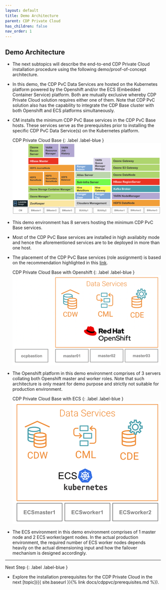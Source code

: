 ```yaml
---
layout: default
title: Demo Architecture
parent: CDP Private Cloud
has_children: false
nav_order: 1
---
```



## Demo Architecture
- The next subtopics will describe the end-to-end CDP Private Cloud installation procedure using the following demo/proof-of-concept architecture. 
- In this demo, the CDP PvC Data Services are hosted on the Kubernetes platform powered by the Openshift and/or the ECS (Embedded Container Service) platform. Both are mutually exclusive whereby CDP Private Cloud solution requires either one of them. Note that CDP PvC solution also has the capability to integrate the CDP Base cluster with both Openshift and ECS platforms simultaneously. 
- CM installs the minimum CDP PvC Base services in the CDP PvC Base hosts. These services serve as the prerequisites prior to installing the specific CDP PvC Data Service(s) on the Kubernetes platform. 

   CDP Private Cloud Base
   {: .label .label-blue } 
    ![](../../assets/images/basearch.png)

- This demo environment has 8 servers hosting the minimum CDP PvC Base services.
- Most of the CDP PvC Base services are installed in high availabity mode and hence the aforementioned services are to be deployed in more than one host.
- The placement of the CDP PvC Base services (role assignment) is based on the recommendation highlighted in this [link](https://docs.cloudera.com/cdp-private-cloud-base/7.1.7/installation/topics/cdpdc-runtime-cluster-hosts-role-assignments.html).

   CDP Private Cloud Base with Openshift
   {: .label .label-blue } 
    ![](../../assets/images/ocparch.png)

- The Openshift platform in this demo environment comprises of 3 servers collating both Openshift master and worker roles. Note that such architecture is only meant for demo purpose and strictly not suitable for production environment.

   CDP Private Cloud Base with ECS
   {: .label .label-blue } 
    ![](../../assets/images/ecsarch.png)    


- The ECS environment in this demo environment comprises of 1 master node and 2 ECS worker/agent nodes. In the actual production environment, the required number of ECS worker nodes depends heavily on the actual dimensioning input and how the failover mechanism is designed accordingly.

---    
   Next Step
   {: .label .label-blue } 
   
- Explore the installation prerequisites for the CDP Private Cloud in the next [topic]({{ site.baseurl }}{% link docs/cdppvc/prerequisites.md %}).
        
